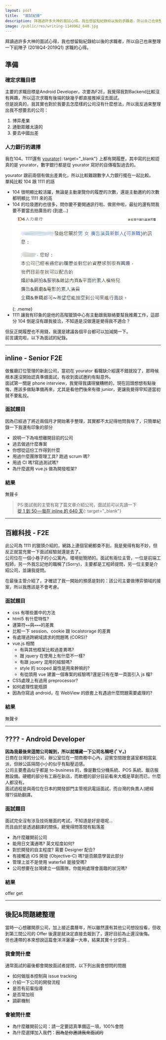```yaml
---
layout: post
title:  "面試紀錄"
description: 拜讀過許多大神的面試心得，我也想留點紀錄給以後的求職者，所以自己也來整理一下前陣子求職的心得。
image: /public/res/writing-1149962_640.jpg
---
```


拜讀過許多大神的面試心得，我也想留點紀錄給以後的求職者，所以自己也來整理一下前陣子 (2018Q4-2019Q1) 求職的心得。

<!-- more -->

## 準備
### 確定求職目標
主要的求職目標是Android Developer，次要為F2E，我覺得我對Backend比較沒有興趣，所以這次求職有後端的缺幾乎都直接推掉沒去面試。  
但是說真的，我其實也對於我要去怎麼樣的公司沒有什麼想法，所以我反過來整理出我不想要去的公司：

1. 博弈產業
2. 通勤距離太遠的
3. 要去中國出差

### 人力銀行的選擇
我在104、1111還有 [yourator](https://www.yourator.co/){: target="_blank"} 上都有開履歷，其中寫的比較認真的是 yourator，數字銀行都是從 yourator 寫好的自傳複製過去的。  

yourator 跟前兩個有做出差異化，所以比較難跟數字人力銀行擺在一起比較。  
單純比較 104 跟 1111 的話
+ 104 很明顯比較活躍，無論是主動瀏覽你的履歷的次數，還是主動邀約的次數都明顯比 1111 來的高
+ 104 的垃圾邀約也很多，問你要不要開通訊行啦、做房仲啦，最扯的還有問我要不要當去拍廣告的 (到底...)
![](/public/res/104-wtf.jpg){: .meme}
+ 1111 讓我有印象的是他的高階獵頭中心有主動跟我聯絡要幫我推薦工作，這部分 104 倒是沒有跟我接洽，不知道是沒做還是覺得我不適合？

但反正開履歷也不用錢，我還是建議各個平台都可以加減開一下。  
前言講完啦，以下為面試的紀錄。

---

## inline - Senior F2E
做餐廳訂位管理的新創公司，當初在 yourator 看職缺介紹還不錯就投了，那時候根本還沒開始認真準備面試，有收到面試邀約有點意外。  
面試第一關是 phone interview，我覺得我講得蠻糟糕的，現在回頭想想有點後悔，應該多做點準備再來，尤其是看他們後來有徵 junior，更讓我覺得早知道當初就不要亂投。

### 面試題目
因為已經過了將近兩個月才開始著手整理，其實都不太記得他問我啥了，只簡單紀錄一下我還有印象的部分

+ 說明一下為啥想離開目前的公司
+ 過去做過什麼專案
+ 你想從這份工作得到什麼
+ 用過什麼團隊管理工具? 跑過 scrum 嗎?
+ 用過 CI 嗎?寫過測試嗎?
+ 為什麼選用 vue.js 做為開發框架?

### 結果
無聲卡

> PS:面試我的主管有寫了篇文章介紹公司，面試前可以先讀一下  
> [從 1 到 50 — 我在 inline 的 640 天](https://medium.com/inline.tw/%E5%BE%9E-1-%E5%88%B0-50-%E6%88%91%E5%9C%A8-inline-%E7%9A%84-640-%E5%A4%A9-2cfc8c913fe0){: target="_blank"}

---

## 百維科技 - F2E
此公司為 1111 的獵頭介紹的，網路上連個官網都查不到，我是覺得有點不妙，但反正就當充實一下面試經驗就還是去了。  
公司位在一個小巷子的小公寓內，環境挺簡陋的。面試有兩位主管，一位是前端工程師，另一外我忘記他的職稱了(Sorry)，主要都是工程師提問，另一位主要是介紹公司，並讓我提問。

在最後主管介紹了，才確認了我一開始的預感是對的：該公司主要做博弈領域的接案，所以我應該是不會考慮。

### 面試題目

+ css 有哪些置中的方法
+ html5 有什麼特性?
+ 運算符`==`與`===`的差異
+ 比較一下 session、cookie 跟 localstorage 的差異
+ 有處理過跨網域請求的問題嗎 (CORS)?
+ vue.js 相關
	+ 有與其他框架比較過差異嗎?
	+ 跟 jquery 在使用上有什麼不一樣?
	+ 有跟 jquery 混用的經驗嗎?
	+ style 的 scoped 屬性是用來幹嘛的?
	+ 有從頭用 vue 建置一個專案的經驗嗎?還是只有在單一頁面引入 js 檔?
+ CSS處理上有過用 preprocessor?
+ 如何處理性能瓶頸
+ 因為你寫過 android，在 WebView 的嵌套上有遇過什麼問題需要處理的?

### 結果
無聲卡

---

## ???? - Android Developer
**因為我最後來這間公司報到，所以就隱藏一下公司名稱吧 (ﾟ∀。)**  
日商在台灣的分公司，辦公室位在一間商務中心內，迎賓空間跟會議室都相當氣派，但辦公區隔間小小的似乎有點壓迫感。  
公司主要產品似乎都是 to-business 的，像是數位分機系統、POS 系統、飯店服務設備。硬體的部分有工廠在新店，而軟體的部分目前看來大概是草創而已，什麼人都沒有。  
面試過程是與兩位在日本的開發部門主管視訊電話面試，而台灣的負責人(總經理?)協助翻譯。

### 面試題目
面試完全沒有涉及技術層面的考試，不知道是好是壞呢...  
而且由於是透過翻譯的關係，總覺得問答間有點落差

+ 為什麼離開前公司
+ 能用日文溝通嗎? 英文程度如何?
+ 對於開發的自主程度? 需要 Designer 配合?
+ 有接觸過 iOS 開發 (Objective-C) 嗎?是否願意學習此部分
+ 管理上並不是使用 waterfall 能接受嗎?
+ 公司想要在台灣建立一個團隊，你能夠處理會面臨的狀況嗎?

### 結果
offer get

---

## 後記&問題總整理
當時一心想離開原公司，加上接近農曆年，所以雖然還有其他公司想投投看，但收到第三間公司的 Offer 後還是就決定直接去報到了，還好目前為止還沒後悔。  
但也連帶的本來想說這篇會洋洋灑灑一大串，結果其實十分空洞...  

### 我會問什麼
通常面試的最後都會開放面試者提問，以下列出我會想問的問題
+ 如何做版本控制與 issue tracking
+ 介紹一下公司的開發流程
+ 是否有前輩指導
+ 是否常加班
+ 調薪機制

### 會被問什麼
+ 為什麼離開前公司：請一定要認真準備這一項，100%會問
+ 為什麼選擇加入我們：~~因為是你邀請我來面試的~~